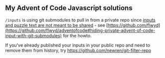 ## My Advent of Code Javascript solutions

```/inputs``` is using git submodules to pull in from a private repo since [inputs and puzzle text are not meant to be shared](https://adventofcode.com/2024/about#:~:text=If%20you%27re%20posting%20a%20code%20repository%20somewhere%2C%20please%20don%27t%20include%20parts%20of%20Advent%20of%20Code%20like%20the%20puzzle%20text%20or%20your%20inputs.) - see [https://github.com/flwyd](https://github.com/flwyd/adventofcode#hiding-private-advent-of-code-input-with-git-submodules) for the howto. 

If you've already published your inputs in your public repo and need to remove them from history, try https://github.com/newren/git-filter-repo
